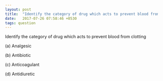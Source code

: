 ```yaml
---
layout: post
title:  "Identify the category of drug which acts to prevent blood from clotting"
date:   2017-07-26 07:58:46 +0530
tags: question
---
```

Identify the category of drug which acts to prevent blood from clotting

(a) Analgesic

(b) Antibiotic

(c) Anticoagulant 

(d) Antidiuretic
